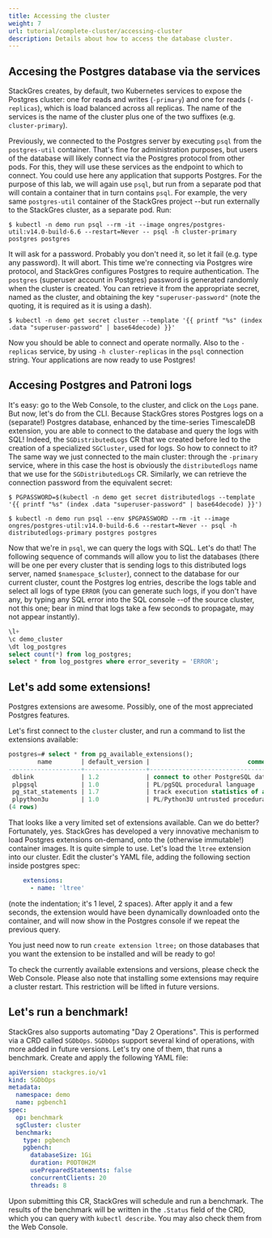 ```yaml
---
title: Accessing the cluster
weight: 7
url: tutorial/complete-cluster/accessing-cluster
description: Details about how to access the database cluster.
---
```


## Accesing the Postgres database via the services

StackGres creates, by default, two Kubernetes services to expose the Postgres cluster: one for reads and writes (`-primary`) and one for reads (`-replicas`), which is load balanced across all replicas. The name of the services is the name of the cluster plus one of the two suffixes (e.g. `cluster-primary`).

Previously, we connected to the Postgres server by executing `psql` from the `postgres-util` container. That's fine for administration purposes, but users of the database will likely connect via the Postgres protocol from other pods. For this, they will use these services as the endpoint to which to connect. You could use here any application that supports Postgres. For the purpose of this lab, we will again use `psql`, but run from a separate pod that will contain a container that in turn contains `psql`. For example, the very same `postgres-util` container of the StackGres project --but run externally to the StackGres cluster, as a separate pod. Run:

```
$ kubectl -n demo run psql --rm -it --image ongres/postgres-util:v14.0-build-6.6 --restart=Never -- psql -h cluster-primary postgres postgres
```

It will ask for a password. Probably you don't need it, so let it fail (e.g. type any password). It will abort. This time we're connecting via Postgres wire protocol, and StackGres configures Postgres to require authentication. The `postgres` (superuser account in Postgres) password is generated randomly when the cluster is created. You can retrieve it from the appropriate secret, named as the cluster, and obtaining the key `"superuser-password"` (note the quoting, it is required as it is using a dash).

```
$ kubectl -n demo get secret cluster --template '{{ printf "%s" (index .data "superuser-password" | base64decode) }}'
``` 

Now you should be able to connect and operate normally. Also to the `-replicas` service, by using `-h cluster-replicas` in the `psql` connection string. Your applications are now ready to use Postgres!


## Accesing Postgres and Patroni logs

It's easy: go to the Web Console, to the cluster, and click on the `Logs` pane. But now, let's do from the CLI. Because StackGres stores Postgres logs on a (separate!) Postgres database, enhanced by the time-series TimescaleDB extension, you are able to connect to the database and query the logs with SQL! Indeed, the `SGDistributedLogs` CR that we created before led to the creation of a specialized `SGCluster`, used for logs. So how to connect to it? The same way we just connected to the main cluster: through the `-primary` service, where in this case the host is obviously the `distributedlogs` name that we use for the `SGDistributedLogs` CR. Similarly, we can retrieve the connection password from the equivalent secret:

```
$ PGPASSWORD=$(kubectl -n demo get secret distributedlogs --template '{{ printf "%s" (index .data "superuser-password" | base64decode) }}')
```

```
$ kubectl -n demo run psql --env $PGPASSWORD --rm -it --image ongres/postgres-util:v14.0-build-6.6 --restart=Never -- psql -h distributedlogs-primary postgres postgres
```

Now that we're in `psql`, we can query the logs with SQL. Let's do that! The following sequence of commands will allow you to list the databases (there will be one per every cluster that is sending logs to this distributed logs server, named `$namespace_$cluster`), connect to the database for our current cluster, count the Postgres log entries, describe the logs table and select all logs of type `ERROR` (you can generate such logs, if you don't have any, by typing any SQL error into the SQL console --of the source cluster, not this one; bear in mind that logs take a few seconds to propagate, may not appear instantly).

```sql
\l+
\c demo_cluster
\dt log_postgres
select count(*) from log_postgres;
select * from log_postgres where error_severity = 'ERROR';
```


## Let's add some extensions!

Postgres extensions are awesome. Possibly, one of the most appreciated Postgres features.

Let's first connect to the `cluster` cluster, and run a command to list the extensions available:

```sql
postgres=# select * from pg_available_extensions();
        name        | default_version |                           comment                            
--------------------+-----------------+--------------------------------------------------------------
 dblink             | 1.2             | connect to other PostgreSQL databases from within a database
 plpgsql            | 1.0             | PL/pgSQL procedural language
 pg_stat_statements | 1.7             | track execution statistics of all SQL statements executed
 plpython3u         | 1.0             | PL/Python3U untrusted procedural language
(4 rows)
```

That looks like a very limited set of extensions available. Can we do better? Fortunately, yes. StackGres has developed a very innovative mechanism to load Postgres extensions on-demand, onto the (otherwise immutable!) container images. It is quite simple to use. Let's load the `ltree` extension into our cluster. Edit the cluster's YAML file, adding the following section inside postgres spec:

```yaml
    extensions:
      - name: 'ltree'
```

(note the indentation; it's 1 level, 2 spaces). After apply it and a few seconds, the extension would have been dynamically downloaded onto the container, and will now show in the Postgres console if we repeat the previous query.

You just need now to run `create extension ltree;` on those databases that you want the extension to be installed and will be ready to go!

To check the currently available extensions and versions, please check the Web Console. Please also note that installing some extensions may require a cluster restart. This restriction will be lifted in future versions.


## Let's run a benchmark!

StackGres also supports automating "Day 2 Operations". This is performed via a CRD called `SGDbOps`. `SGDbOps` support several kind of operations, with more added in future versions. Let's try one of them, that runs a benchmark. Create and apply the following YAML file:

```yaml
apiVersion: stackgres.io/v1
kind: SGDbOps
metadata:
  namespace: demo
  name: pgbench1
spec:
  op: benchmark
  sgCluster: cluster
  benchmark:
    type: pgbench
    pgbench:
      databaseSize: 1Gi
      duration: P0DT0H2M
      usePreparedStatements: false
      concurrentClients: 20 
      threads: 8 
```

Upon submitting this CR, StackGres will schedule and run a benchmark. The results of the benchmark will be written in the `.Status` field of the CRD, which you can query with `kubectl describe`. You may also check them from the Web Console.
